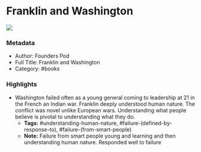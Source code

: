 # Franklin and Washington

![](https://readwise-assets.s3.amazonaws.com/static/images/default-book-icon-9.63dbe834380e.png)

### Metadata

- Author: Founders Pod 
- Full Title: Franklin and Washington
- Category: #books

### Highlights

- Washington failed often as a young general coming to leadership at 21 in the French an Indian war. Franklin deeply understood human nature. The conflict was novel unlike European wars. Understanding what people believe is pivotal to understanding what they do.
    - **Tags:** #understanding-human-nature, #failure-(defined-by-response-to), #failure-(from-smart-people)
    - **Note:** Failure from smart people young and learning and then understanding human nature. Responded well to failure

